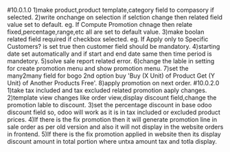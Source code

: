 #10.0.1.0
1)make product,product template,category field to compasory if selected.
2)write onchange on selection if selction change then related field value set to default. eg. If Compute Promotion chnage then relate fixed,percentage,range,etc all are set to default value.
3)make boolan related field required if checkbox selected. eg. If Apply only to Specific Customers? is set true then customer field should be mandatory.
4)starting date set automatically and if start and end date same then time period is mandetory.
5)solve sale report related error.
6)change the lable in setting for create promotion menu and show promotion menu.
7)set the many2many field for bogo 2nd option buy 'Buy (X Unit) of Product Get (Y Unit) of Another Products Free'.
8)apply promotion on next order.
#10.0.2.0
1)take tax included and tax excluded related promotion aaply changes.
2)template view changes like order view,display discount field,change the promotion lable to discount.
3)set the percentage discount in base odoo discount field so, odoo will work as it is in tax included or excluded product prices.
4)If there is the fix promotion then it will generate promotion line in sale order as per old version and also it will not display in the website orders in frontend.
5)If there is the fix promotion applied in website then its display discount amount in total portion where untxa amount tax and totla display.